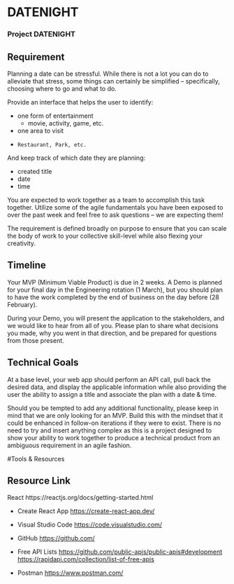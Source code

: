 # DATENIGHT

<h3> Project DATENIGHT </h3>

<h2> Requirement</h2>

Planning a date can be stressful. While there is not a lot you can do to alleviate that stress, some things can certainly be simplified – specifically, choosing where to go and what to do.  

Provide an interface that helps the user to identify: 
- one form of entertainment 
 	-  movie, activity, game, etc.
- 	one area to visit 
  - 	Restaurant, Park, etc.
And keep track of which date they are planning: 
- created title
- date
- time

You are expected to work together as a team to accomplish this task together. Utilize some of the agile fundamentals you have been exposed to over the past week and feel free to ask questions – we are expecting them! 

The requirement is defined broadly on purpose to ensure that you can scale the body of work to your collective skill-level while also flexing your creativity. 


<h2>Timeline</h2>

Your MVP (Minimum Viable Product) is due in 2 weeks. A Demo is planned for your final day in the Engineering rotation (1 March), but you should plan to have the work completed by the end of business on the day before (28 February).

During your Demo, you will present the application to the stakeholders, and we would like to hear from all of you. Please plan to share what decisions you made, why you went in that direction, and be prepared for questions from those present. 


<h2>Technical Goals</h2>

At a base level, your web app should perform an API call, pull back the desired data, and display the applicable information while also providing the user the ability to assign a title and associate the plan with a date & time.  

Should you be tempted to add any additional functionality, please keep in mind that we are only looking for an MVP. Build this with the mindset that it could be enhanced in follow-on iterations if they were to exist. There is no need to try and insert anything complex as this is a project designed to show your ability to work together to produce a technical product from an ambiguous requirement in an agile fashion. 


#Tools & Resources

<h2>Resource	Link</h2>
React	https://reactjs.org/docs/getting-started.html 

- Create React App	https://create-react-app.dev/ 

- Visual Studio Code	https://code.visualstudio.com/ 

- GitHub	https://github.com/ 

- Free API Lists	https://github.com/public-apis/public-apis#development
https://rapidapi.com/collection/list-of-free-apis 

- Postman	https://www.postman.com/ 



